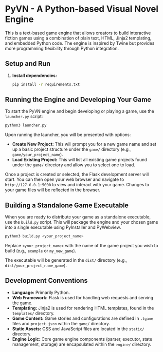 # PyVN - A Python-based Visual Novel Engine

This is a text-based game engine that allows creators to build interactive fiction games using a combination of plain text, HTML, Jinja2 templating, and embedded Python code. The engine is inspired by Twine but provides more programming flexibility through Python integration.

## Setup and Run

1.  **Install dependencies:**

    ```bash
    pip install -r requirements.txt
    ```

## Running the Engine and Developing Your Game

To start the PyVN engine and begin developing or playing a game, use the `launcher.py` script:

```bash
python3 launcher.py
```

Upon running the launcher, you will be presented with options:

*   **Create New Project:** This will prompt you for a new game name and set up a basic project structure under the `game/` directory (e.g., `game/your_project_name`).
*   **Load Existing Project:** This will list all existing game projects found under the `game/` directory and allow you to select one to load.

Once a project is created or selected, the Flask development server will start. You can then open your web browser and navigate to `http://127.0.0.1:5000` to view and interact with your game. Changes to your game files will be reflected in the browser.

## Building a Standalone Game Executable

When you are ready to distribute your game as a standalone executable, use the `build.py` script. This will package the engine and your chosen game into a single executable using PyInstaller and PyWebview.

```bash
python3 build.py <your_project_name>
```

Replace `<your_project_name>` with the name of the game project you wish to build (e.g., `example` or `my_new_game`).

The executable will be generated in the `dist/` directory (e.g., `dist/your_project_name_game`).

## Development Conventions

*   **Language:** Primarily Python.
*   **Web Framework:** Flask is used for handling web requests and serving the game.
*   **Templating:** Jinja2 is used for rendering HTML templates, found in the `templates/` directory.
*   **Game Content:** Game stories and configurations are defined in `.tgame` files and `project.json` within the `game/` directory.
*   **Static Assets:** CSS and JavaScript files are located in the `static/` directory.
*   **Engine Logic:** Core game engine components (parser, executor, state management, storage) are encapsulated within the `engine/` directory.
